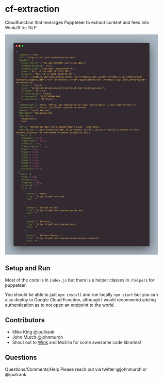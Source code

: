 # cf-extraction
Cloudfunction that leverages Puppeteer to extract content and feed into WinkJS for NLP

![Sample Payload](preview.png)

## Setup and Run

Most of the code is in ```index.js``` but there is a helper classes in ```/helpers``` for puppeteer. 

You should be able to just ```npm install``` and run locally  ```npm start``` but you can also deploy to Google Cloud Function, although I would recommend adding authentication as to not open an endpoint to the world.

## Contributors
* Mike King @ipullrank
* John Murch @johnmurch
* Shout out to [Wink](https://winkjs.org/) and Mozilla for some awesome code libraries!

## Questions
Questions/Comments/Help Please reach out via twitter @johnmurch or @ipullrank